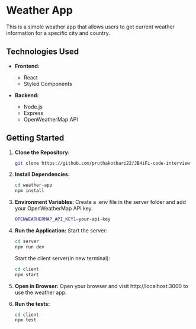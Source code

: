 # Weather App

This is a simple weather app that allows users to get current weather information for a specific city and country.

## Technologies Used

- **Frontend:**

  - React
  - Styled Components

- **Backend:**
  - Node.js
  - Express
  - OpenWeatherMap API

## Getting Started

1. **Clone the Repository:**

   ```bash
   git clone https://github.com/pruthakothari22/JBHiFi-code-interview
   ```

2. **Install Dependencies:**
   ```bash
   cd weather-app
   npm install
   ```
3. **Environment Variables:**
   Create a .env file in the server folder and add your OpenWeatherMap API key.

   ```bash
   OPENWEATHERMAP_API_KEY1=your-api-key
   ```

4. **Run the Application:**
   Start the server:

   ```bash
   cd server
   npm run dev
   ```

   Start the client server(in new terminal):

   ```bash
   cd client
   npm start
   ```

5. **Open in Browser:**
   Open your browser and visit http://localhost:3000 to use the weather app.

6. **Run the tests:**
   ```bash
   cd client
   npm test
   ```
